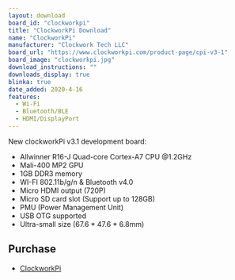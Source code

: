 ```yaml
---
layout: download
board_id: "clockworkpi"
title: "ClockworkPi Download"
name: "ClockworkPi"
manufacturer: "Clockwork Tech LLC"
board_url: "https://www.clockworkpi.com/product-page/cpi-v3-1"
board_image: "clockworkpi.jpg"
download_instructions: ""
downloads_display: true
blinka: true
date_added: 2020-4-16
features:
  - Wi-Fi
  - Bluetooth/BLE
  - HDMI/DisplayPort
---
```


New clockworkPi v3.1 development board:
 * Allwinner R16-J Quad-core Cortex-A7 CPU @1.2GHz
 * Mali-400 MP2 GPU
 * 1GB DDR3 memory
 * WI-FI 802.11b/g/n & Bluetooth v4.0
 * Micro HDMI output (720P)
 * Micro SD card slot (Support up to 128GB)
 * PMU (Power Management Unit)
 * USB OTG supported
 * Ultra-small size (67.6 * 47.6 * 6.8mm)

## Purchase
* [ClockworkPi](https://www.clockworkpi.com/product-page/cpi-v3-1)
